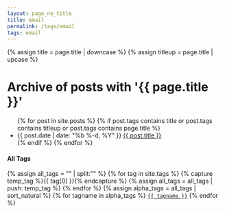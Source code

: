 ```yaml
---
layout: page_no_title
title: email
permalink: /tags/email
tags: email
---
```



{% assign title = page.title | downcase %}
{% assign titleup = page.title | upcase %}
<h1>Archive of posts with '{{ page.title }}'</h1>
<ul class="posts">
{% for post in site.posts %}
  {% if post.tags contains title or post.tags contains titleup or post.tags contains page.title %}
    <li>
      <span class="post-date">{{ post.date | date: "%b %-d, %Y" }}</span>
      <a class="post-link" href="{{ post.url | relative_url }}">{{ post.title }}</a>
    </li>
  {% endif %}
{% endfor %}
</ul>
<p>
			<h4>All Tags</h4>
			{% assign all_tags = "" | split:"" %}
			{% for tag in site.tags %}
				{% capture temp_tag %}{{ tag[0] }}{% endcapture %}
				{% assign all_tags = all_tags | push: temp_tag %}
			{% endfor %}
			{% assign alpha_tags = all_tags | sort_natural %}
			{% for tagname in alpha_tags %}
			  <a href="/tags/{{ tagname }}.html"><code class="highligher-rouge"><nobr>{{ tagname }}</nobr></code></a>
			{% endfor %}
			</p>